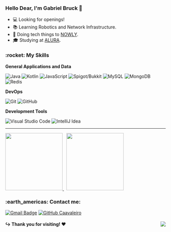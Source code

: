 <h3>Hello Dear, I'm Gabriel Bruck 👋</h3>

 
- 💻 Looking for openings!
- 📚 Learning Robotics and Network Infrastructure.
- 📱 Doing tech things to <a href="https://discord.gg/M5tUMwDEnd">NOWLY</a>.
- 🎓 Studying at <a href="https://www.alura.com.br/">ALURA</a>.

<h3> :rocket: My Skills </h3>

**General Applications and Data**

  ![Java](https://img.shields.io/badge/-Java-333333?style=flat&logo=Java&logoColor=f02020)
  ![Kotlin](https://img.shields.io/badge/-Kotlin-333333?style=flat&logo=kotlin)
  ![JavaScript](https://img.shields.io/badge/-Javascript-333333?style=flat&logo=javascript)
  ![Spigot/Bukkit](https://img.shields.io/badge/-Spigot/Bukkit-333333?style=flat&logo=minecraft)
  ![MySQL](https://img.shields.io/badge/-MySQL-333333?style=flat&logo=mysql)
  ![MongoDB](https://img.shields.io/badge/-MongoDB-333333?style=flat&logo=mongodb)
  ![Redis](https://img.shields.io/badge/-Redis-333333?style=flat&logo=redis)

**DevOps**

  ![Git](https://img.shields.io/badge/-Git-333333?style=flat&logo=git)
  ![GitHub](https://img.shields.io/badge/-GitHub-333333?style=flat&logo=github)

**Development Tools**

  ![Visual Studio Code](https://img.shields.io/badge/-Visual%20Studio%20Code-333333?style=flat&logo=visual-studio-code&logoColor=007ACC)
  ![IntelliJ Idea](https://img.shields.io/badge/-IntelliJ%20IDEA%20-333333?style=flat&logo=intellijidea)
 
<hr/>

<div>
<a href="https://github.com/caavaleiro">
  <img height="180em" src="https://github-readme-stats.vercel.app/api?username=caavaleiro&theme=midnight-purple&show_icons=true" />
</a>
&nbsp;
<a href="https://github.com/caavaleiro">
  <img height="180em" src="https://github-readme-stats.vercel.app/api/top-langs/?username=caavaleiro&layout=compact&langs_count=6&theme=midnight-purple"/>  
</a>

</div>

<h3> :earth_americas: Contact me: </h3> 

[![Gmail Badge](https://img.shields.io/badge/-knight-purple?style=flat-square&logo=Gmail&logoColor=white&link=mailto:gabrielcorreabruck@gmail.com)](mailto:gabrielcorreabruck@gmail.com)
[![GitHub Caavaleiro]( https://img.shields.io/github/followers/caavaleiro?label=follow&style=social)](https://github.com/caavaleiro)

<div>
 <h4> ↪️ Thank you for visiting! ♥️ <img align="right" src="https://komarev.com/ghpvc/?username=caavaleiro&color=blueviolet&style=flat-square"></h4>
</div>
